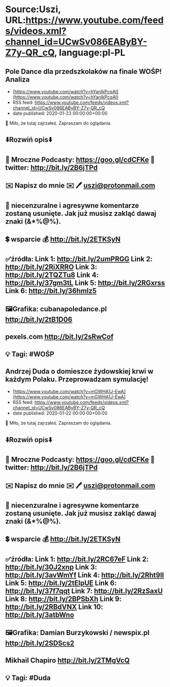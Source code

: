 # Source:Uszi, URL:https://www.youtube.com/feeds/videos.xml?channel_id=UCwSv086EAByBY-Z7y-QR_cQ, language:pl-PL

## Pole Dance dla przedszkolaków na finale WOŚP! Analiza
 - [https://www.youtube.com/watch?v=hYanIkPcqAI](https://www.youtube.com/watch?v=hYanIkPcqAI)
 - RSS feed: https://www.youtube.com/feeds/videos.xml?channel_id=UCwSv086EAByBY-Z7y-QR_cQ
 - date published: 2020-01-23 00:00:00+00:00

🤪 Miło, że tutaj zajrzałeś.  Zapraszam do oglądania.

⬇️Rozwiń opis⬇️
-------------------------------------------------------------
👀 Mroczne Podcasty: https://goo.gl/cdCFKe
👀 twitter: http://bit.ly/2B6jTPd
-------------------------------------------------------------
✉️ Napisz do mnie ✉️ 
🖊️ uszi@protonmail.com
-------------------------------------------------------------
👺 niecenzuralne i agresywne komentarze zostaną usunięte.  Jak już musisz zakląć dawaj znaki (&*%@%).
-------------------------------------------------------------
💲 wsparcie
💰 http://bit.ly/2ETKSyN
-------------------------------------------------------------
✅źródła:
Link 1:                   http://bit.ly/2umPRGG
Link 2:                   http://bit.ly/2RiXRRO
Link 3:                   http://bit.ly/2TQZTu8
Link 4:                   http://bit.ly/37gm3tL
Link 5:                   http://bit.ly/2RGxrss
Link 6:                   http://bit.ly/36hmlz5
-------------------------------------------------------------
🖼Grafika: 
cubanapoledance.pl
http://bit.ly/2tB1D06
---
pexels.com
http://bit.ly/2sRwCof
-------------------------------------------------------------
💡 Tagi: #WOŚP
-------------------------------------------------------------

## Andrzej Duda o domieszce żydowskiej krwi w każdym Polaku. Przeprowadzam symulację!
 - [https://www.youtube.com/watch?v=mGWHA1J-EwA](https://www.youtube.com/watch?v=mGWHA1J-EwA)
 - RSS feed: https://www.youtube.com/feeds/videos.xml?channel_id=UCwSv086EAByBY-Z7y-QR_cQ
 - date published: 2020-01-22 00:00:00+00:00

🤪 Miło, że tutaj zajrzałeś.  Zapraszam do oglądania.

⬇️Rozwiń opis⬇️
-------------------------------------------------------------
👀 Mroczne Podcasty: https://goo.gl/cdCFKe
👀 twitter: http://bit.ly/2B6jTPd
-------------------------------------------------------------
✉️ Napisz do mnie ✉️ 
🖊️ uszi@protonmail.com
-------------------------------------------------------------
👺 niecenzuralne i agresywne komentarze zostaną usunięte.  Jak już musisz zakląć dawaj znaki (&*%@%).
-------------------------------------------------------------
💲 wsparcie
💰 http://bit.ly/2ETKSyN
-------------------------------------------------------------
✅źródła:
Link 1:                   http://bit.ly/2RC67eF
Link 2:                   http://bit.ly/30J2xnp
Link 3:                   http://bit.ly/3avWmYf
Link 4:                   http://bit.ly/2Rht9II
Link 5:                   http://bit.ly/2tElpUE
Link 6:                   http://bit.ly/37f7qqt
Link 7:                   http://bit.ly/2RzSaxU
Link 8:                   http://bit.ly/2BPSbXh
Link 9:                   http://bit.ly/2RBdVNX
Link 10:                 http://bit.ly/3atbWno 
-------------------------------------------------------------
🖼Grafika: 
Damian Burzykowski / newspix.pl
http://bit.ly/2SDScs2
---
Mikhail Chapiro
http://bit.ly/2TMgVcQ
-------------------------------------------------------------
💡 Tagi: #Duda
-------------------------------------------------------------

